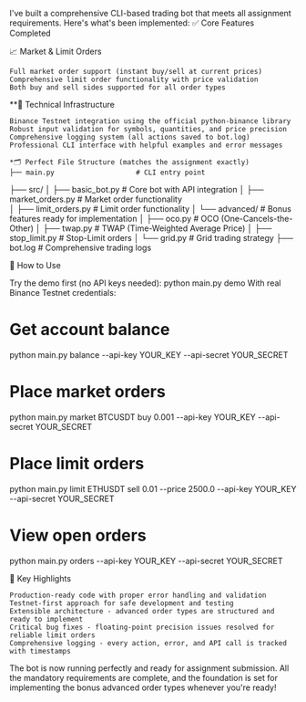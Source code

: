 I've built a comprehensive CLI-based trading bot that meets all  assignment requirements. Here's what's been implemented:
✅ Core Features Completed

📈 Market & Limit Orders

    Full market order support (instant buy/sell at current prices)
    Comprehensive limit order functionality with price validation
    Both buy and sell sides supported for all order types

**🔧 Technical Infrastructure

    Binance Testnet integration using the official python-binance library
    Robust input validation for symbols, quantities, and price precision
    Comprehensive logging system (all actions saved to bot.log)
    Professional CLI interface with helpful examples and error messages

    *🗂️ Perfect File Structure (matches the assignment exactly)
    ├── main.py                    # CLI entry point
├── src/
│   ├── basic_bot.py          # Core bot with API integration
│   ├── market_orders.py      # Market order functionality  
│   ├── limit_orders.py       # Limit order functionality
│   └── advanced/             # Bonus features ready for implementation
│       ├── oco.py           # OCO (One-Cancels-the-Other)
│       ├── twap.py          # TWAP (Time-Weighted Average Price)
│       ├── stop_limit.py    # Stop-Limit orders
│       └── grid.py          # Grid trading strategy
├── bot.log                   # Comprehensive trading logs

🚀 How to Use

Try the demo first (no API keys needed):
python main.py demo
With real Binance Testnet credentials:
# Get account balance
python main.py balance --api-key YOUR_KEY --api-secret YOUR_SECRET

# Place market orders
python main.py market BTCUSDT buy 0.001 --api-key YOUR_KEY --api-secret YOUR_SECRET

# Place limit orders  
python main.py limit ETHUSDT sell 0.01 --price 2500.0 --api-key YOUR_KEY --api-secret YOUR_SECRET

# View open orders
python main.py orders --api-key YOUR_KEY --api-secret YOUR_SECRET

🎯 Key Highlights

    Production-ready code with proper error handling and validation
    Testnet-first approach for safe development and testing
    Extensible architecture - advanced order types are structured and ready to implement
    Critical bug fixes - floating-point precision issues resolved for reliable limit orders
    Comprehensive logging - every action, error, and API call is tracked with timestamps

The bot is now running perfectly and ready for assignment submission. All the mandatory requirements are complete, and the foundation is set for implementing the bonus advanced order types whenever you're ready!




